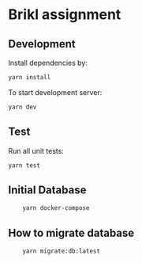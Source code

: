 # Brikl assignment

## Development

Install dependencies by:

```bash
yarn install
```

To start development server:

```bash
yarn dev
```

## Test

Run all unit tests:

```bash
yarn test
```

## Initial Database

```bash
    yarn docker-compose
```

## How to migrate database

```bash
    yarn migrate:db:latest
```
